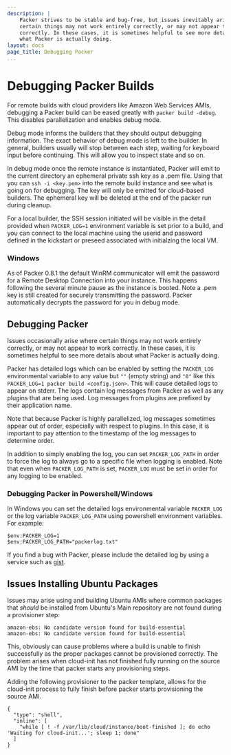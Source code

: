 ```yaml
---
description: |
    Packer strives to be stable and bug-free, but issues inevitably arise where
    certain things may not work entirely correctly, or may not appear to work
    correctly. In these cases, it is sometimes helpful to see more details about
    what Packer is actually doing.
layout: docs
page_title: Debugging Packer
...
```


# Debugging Packer Builds

For remote builds with cloud providers like Amazon Web Services AMIs, debugging
a Packer build can be eased greatly with `packer build -debug`. This disables
parallelization and enables debug mode.

Debug mode informs the builders that they should output debugging information.
The exact behavior of debug mode is left to the builder. In general, builders
usually will stop between each step, waiting for keyboard input before
continuing. This will allow you to inspect state and so on.

In debug mode once the remote instance is instantiated, Packer will emit to the
current directory an ephemeral private ssh key as a .pem file. Using that you
can `ssh -i <key.pem>` into the remote build instance and see what is going on
for debugging. The key will only be emitted for cloud-based builders. The
ephemeral key will be deleted at the end of the packer run during cleanup.

For a local builder, the SSH session initiated will be visible in the detail
provided when `PACKER_LOG=1` environment variable is set prior to a build,
and you can connect to the local machine using the userid and password defined
in the kickstart or preseed associated with initialzing the local VM.

### Windows

As of Packer 0.8.1 the default WinRM communicator will emit the password for a
Remote Desktop Connection into your instance. This happens following the several
minute pause as the instance is booted. Note a .pem key is still created for
securely transmitting the password. Packer automatically decrypts the password
for you in debug mode.

## Debugging Packer

Issues occasionally arise where certain things may not work entirely correctly,
or may not appear to work correctly. In these cases, it is sometimes helpful to
see more details about what Packer is actually doing.

Packer has detailed logs which can be enabled by setting the `PACKER_LOG`
environmental variable to any value but `""` (empty string) and `"0"` like this
`PACKER_LOG=1 packer build <config.json>`. This will cause detailed logs to
appear on stderr. The logs contain log messages from Packer as well as any
plugins that are being used. Log messages from plugins are prefixed by their
application name.

Note that because Packer is highly parallelized, log messages sometimes appear
out of order, especially with respect to plugins. In this case, it is important
to pay attention to the timestamp of the log messages to determine order.

In addition to simply enabling the log, you can set `PACKER_LOG_PATH` in order
to force the log to always go to a specific file when logging is enabled. Note
that even when `PACKER_LOG_PATH` is set, `PACKER_LOG` must be set in order for
any logging to be enabled.

### Debugging Packer in Powershell/Windows

In Windows you can set the detailed logs environmental variable `PACKER_LOG` or
the log variable `PACKER_LOG_PATH` using powershell environment variables. For
example:

    $env:PACKER_LOG=1
    $env:PACKER_LOG_PATH="packerlog.txt"

If you find a bug with Packer, please include the detailed log by using a
service such as [gist](https://gist.github.com).

## Issues Installing Ubuntu Packages

Issues may arise using and building Ubuntu AMIs where common packages that
*should* be installed from Ubuntu's Main repository are not found during a
provisioner step:

    amazon-ebs: No candidate version found for build-essential
    amazon-ebs: No candidate version found for build-essential

This, obviously can cause problems where a build is unable to finish
successfully as the proper packages cannot be provisioned correctly. The problem
arises when cloud-init has not finished fully running on the source AMI by the
time that packer starts any provisioning steps.

Adding the following provisioner to the packer template, allows for the
cloud-init process to fully finish before packer starts provisioning the source
AMI.

    {
      "type": "shell",
      "inline": [
        "while [ ! -f /var/lib/cloud/instance/boot-finished ]; do echo 'Waiting for cloud-init...'; sleep 1; done"
      ]
    }
